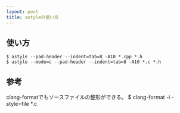 ```yaml
---
layout: post
title: astyleの使い方
---
```


## 使い方
    $ astyle --pad-header --indent=tab=8 -A10 *.cpp *.h
    $ astyle --mode=c --pad-header --indent=tab=8 -A10 *.c *.h

## 参考

clang-formatでもソースファイルの整形ができる。
$ clang-format -i -style=file *.c
